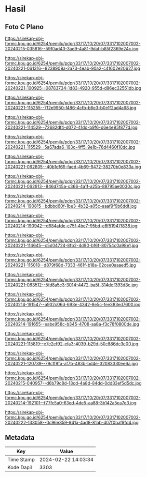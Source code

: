 # Hasil

## Foto C Plano

https://sirekap-obj-formc.kpu.go.id/6254/pemilu/pdpr/33/17/10/20/07/3317102007002-20240215-035816--59f0ad43-3ae9-4a81-9daf-b85f2369e24c.jpg

https://sirekap-obj-formc.kpu.go.id/6254/pemilu/pdpr/33/17/10/20/07/3317102007002-20240221-061316--8238909a-2a73-4eab-90a2-c41602e20627.jpg

https://sirekap-obj-formc.kpu.go.id/6254/pemilu/pdpr/33/17/10/20/07/3317102007002-20240221-100925--08783734-1d83-4920-955d-d86ec32551db.jpg

https://sirekap-obj-formc.kpu.go.id/6254/pemilu/pdpr/33/17/10/20/07/3317102007002-20240221-115255--7f2e9950-f486-4cfb-b6e3-b0e1f2ad4a68.jpg

https://sirekap-obj-formc.kpu.go.id/6254/pemilu/pdpr/33/17/10/20/07/3317102007002-20240221-114529--72682df4-d072-41dd-b9f6-d6e4e95f877d.jpg

https://sirekap-obj-formc.kpu.go.id/6254/pemilu/pdpr/33/17/10/20/07/3317102007002-20240221-115529--5a67ada6-163c-4ff5-9e1b-76d4460f10dc.jpg

https://sirekap-obj-formc.kpu.go.id/6254/pemilu/pdpr/33/17/10/20/07/3317102007002-20240221-062805--40b1df69-faed-4b69-9472-38270b0e833a.jpg

https://sirekap-obj-formc.kpu.go.id/6254/pemilu/pdpr/33/17/10/20/07/3317102007002-20240221-062913--846d745a-c366-4a1f-a25b-89795ae0030c.jpg

https://sirekap-obj-formc.kpu.go.id/6254/pemilu/pdpr/33/17/10/20/07/3317102007002-20240214-190815--bdbbd60f-1be3-4b32-a05c-aaaf9f9b6ddf.jpg

https://sirekap-obj-formc.kpu.go.id/6254/pemilu/pdpr/33/17/10/20/07/3317102007002-20240214-190942--d684afde-c75f-4bc7-95bd-e8f51947f838.jpg

https://sirekap-obj-formc.kpu.go.id/6254/pemilu/pdpr/33/17/10/20/07/3317102007002-20240221-114645--c5d04724-8fb2-4d90-b16f-80754c0a98e1.jpg

https://sirekap-obj-formc.kpu.go.id/6254/pemilu/pdpr/33/17/10/20/07/3317102007002-20240221-115018--d879f68d-7333-461f-b18a-02cee0aaaed5.jpg

https://sirekap-obj-formc.kpu.go.id/6254/pemilu/pdpr/33/17/10/20/07/3317102007002-20240221-063512--5fd8a5c3-3014-4472-ba5f-314def393d3c.jpg

https://sirekap-obj-formc.kpu.go.id/6254/pemilu/pdpr/33/17/10/20/07/3317102007002-20240214-191547--a932c06d-693e-4342-8e5c-fee383ed7600.jpg

https://sirekap-obj-formc.kpu.go.id/6254/pemilu/pdpr/33/17/10/20/07/3317102007002-20240214-191655--eabe958c-b345-4708-aa8a-f3c78f0800de.jpg

https://sirekap-obj-formc.kpu.go.id/6254/pemilu/pdpr/33/17/10/20/07/3317102007002-20240221-115819--e7e2ef92-efa3-4039-b29d-50c886dc3c00.jpg

https://sirekap-obj-formc.kpu.go.id/6254/pemilu/pdpr/33/17/10/20/07/3317102007002-20240221-120739--79c1f8fa-af7b-483b-bd4e-32083330ee6a.jpg

https://sirekap-obj-formc.kpu.go.id/6254/pemilu/pdpr/33/17/10/20/07/3317102007002-20240215-040957--d6b79c8d-13cd-4a8d-84dd-0dd33ef5d5dc.jpg

https://sirekap-obj-formc.kpu.go.id/6254/pemilu/pdpr/33/17/10/20/07/3317102007002-20240214-192101--f77fc5a0-63ed-4de5-aa88-3b142a5ea7e3.jpg

https://sirekap-obj-formc.kpu.go.id/6254/pemilu/pdpr/33/17/10/20/07/3317102007002-20240222-133058--0c96e359-941a-4ad8-81ab-d07f0baf9fd4.jpg


## Metadata

| Key        | Value               |
| ---------- | ------------------- |
| Time Stamp | 2024-02-22 14:03:34 |
| Kode Dapil | 3303                |



